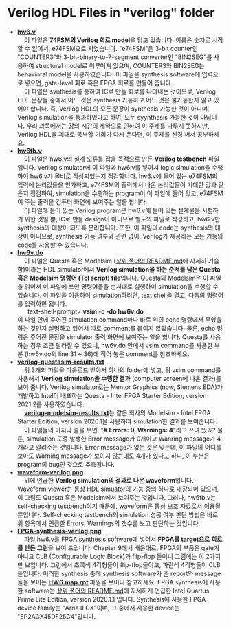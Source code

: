 
Verilog HDL Files in "verilog" folder
=====================================

* **[hw6.v](https://github.com/hbmin/ice2001/blob/master/verilog/hw6.v)**  
  &nbsp; &nbsp; 이 파일은 **74FSM의 Verilog 회로 model**을 담고 있습니다.
  이름은 숫자로 시작할 수 없어서, e74FSM으로 지었습니다.
  "e74FSM"은 3-bit counter인 "COUNTER3"와 3-bit-binary-to-7-segment converter인
  "BIN2SEG"를 사용하여 structural model로 이루어져 있으며,
  COUNTER3와 BIN2SEG는 behavioral model을 사용하였습니다.
  이 파일을 synthesis software에 입력으로 넣으면,
  gate-level 회로 혹은 FPGA 회로를 만들어 줍니다.  
  &nbsp; &nbsp; 이 파일은 synthesis를 통하여 IC로 만들 회로를 나타내는 것이므로,
  Verilog HDL 문장들 중에서 어느 것은 synthesis 가능하고 어느 것은 불가능한지
  알고 있어야 합니다. 즉, Verilog HDL의 모든 문장이
  synthesis 가능한 것이 아니며, Verilog simulation을 통과하였다고 하여,
  모두 syynthesis 가능한 것이 아닙니다.
  우리 과목에서는 강의 시간의 제약으로 인하여 이 주제를 다루지 못하지만,
  Verilog HDL을 제대로 공부할 기회가 다시 온다면,
  이 주제를 신경 써서 공부하세요.
* **[hw6tb.v](https://github.com/hbmin/ice2001/blob/master/verilog/hw6tb.v)**  
  &nbsp; &nbsp; 이 파일은 hw6.v의 설계 오류를 잡을 목적으로 만든
  **Verilog testbench** 파일입니다.
  Verilog simulator에 이 파일과 hw6.v를 넣어서 logic simulation을 수행하여
  hw6.v가 올바로 작성되었는지 점검합니다.
  hw6.v에 들어 있는 e74FSM의 입력에 논리값들을 인가하고, e74FSM의 출력에서
  나온 논리값들이 기대한 값과 같은지 점검하여, simulation을 수행하는
  program이 이 파일에 들어 있고, e74FSM이 주는 출력을 컴퓨터 화면에
  보여주는 일을 합니다.  
  &nbsp; &nbsp; 이 파일에 들어 있는 Verilog program은 hw6.v에 들어 있는 설계물을
  시험하기 위한 것일 뿐, IC로 만들 design이 아니므로 별도의 파일로 작성하고,
  hw6.v만 synthesis의 대상이 되도록 분리합니다.
  또한, 이 파일의 code는 synthesis의 대상이 아니므로, synthesis 가능 여부와
  관련 없이, Verilog가 제공하는 모든 기능의 code를 사용할 수 있습니다.
* **[hw6v.do](https://github.com/hbmin/ice2001/blob/master/verilog/hw6v.do)**   
  &nbsp; &nbsp; 이 파일은 Questa 혹은 Modelsim
  ([상위 폴더의 README.md](https://github.com/hbmin/ice2001#readme)에
  자세히 기술함)이라는
  HDL simulator에서 **Verilog simulation을 하는 순서를 담은 Questa 혹은
  Modelsim 명령어 ([Tcl script](https://en.wikipedia.org/wiki/Tcl))
  file**입니다. Questa와 Modelsim은 이 파일을 읽어서 이 파일에 쓰인 명령어들을
  순서대로 실행하여 simulation을 수행할 수 있습니다.
  이 파일을 이용하여 simulation하려면, text shell을 열고, 다음의 명령어를
  입력하면 됩니다.  
  &nbsp; &nbsp; &nbsp; text-shell-prompt> **vsim -c -do hw6v.do**  
  이 파일 안에 주어진 simulation command마다 바로 위의 echo 명령에서
  무었을 하는 것인지 설명하고 있어서 따로 comment를 붙이지 않았습니다.
  물론, echo 명령은 주어진 문장을 simulator 출력 화면에 보여주는 일을 합니다.
  Questa를 사용하는 경우 조금 달라질 수 있으니, hw6v.do 안에서 vsim command를
  사용한 부분 (hw6v.do의 line 31 ~ 36)에 적어 놓은 comment를 참조하세요.  
* **[verilog-questasim-results.txt](https://github.com/hbmin/ice2001/blob/master/verilog/verilog-questasim-results.txt)**  
  &nbsp; &nbsp; 위 3개의 파일을 다운로드 받아서 하나의 folder에 넣고,
  위 vsim command를 사용해서 **Verilog simulation을 수행한 결과**
  (computer screen에 나온 결과)를 보여 줍니다.
  Verilog simulator로는 Mentor Graphics (now, Siemens EDA)가 개발하고
  Intel이 배포하는 Questa - Intel FPGA Starter Edition, version 2021.2를
  사용하였습니다.  
  &nbsp; &nbsp; <b>[verilog-modelsim-results.txt](https://github.com/hbmin/ice2001/blob/master/verilog/verilog-modelsim-results.txt)</b>는
  같은 회사의 Modelsim - Intel FPGA Starter Edition, version 2020.1을
  사용하여 simulation한 결과를 보여줍니다.  
  &nbsp; &nbsp; 이 파일들의 마지막 줄을 보면,
  "<b># Errors: 0, Warnings: 4</b>"라고 쓰여 있죠? 물론, simulation 도중 발생한
  Error message가 0개이고 Wanring message가 4개라고 알려주는 것입니다.
  Error message가 없는 것은 맞는데, 이 파일의 어디를 보아도 Warning message가
  보이지 않는데도 4개가 있다고 하니, 이 부분은 program의 bug인 것으로
  추측됩니다.
* **[waveform-verilog.png](https://github.com/hbmin/ice2001/blob/master/verilog/waveform-verilog.png?raw=true)**  
  &nbsp; &nbsp; 위에 언급한 **Verilog simulation의 결과로 나온 waveform**입니다.
  Waveform viewer는 통상 HDL simuator의 기능 중의 하나로 내장되어 있으며,
  이 그림도 Questa 혹은 Modelsim에서 보여주는 것입니다. 그러나, hw6tb.v는
  [self-checking testbench](https://vhdlwhiz.com/how-to-create-a-self-checking-testbench/)이기
  때문에, waveform은 통상 보조 자료로서 이용될 뿐입니다.
  Self-checking testbench의 simulation 성공 여부 판단 방법은
  바로 위 항목에서 언급한 Errors, Warnings의 갯수를 보고 판단하는 것입니다.
* **[FPGA-synthesis-verilog.png](https://github.com/hbmin/ice2001/blob/master/verilog/FPGA-synthesis-verilog.png?raw=true)**  
  &nbsp; &nbsp; 파일 hw6.v를 FPGA synthesis software에 넣어서
  **FPGA를 target으로 회로를 만든 그림**을 보여 드립니다.
  Chapter 9에서 배운대로, FPGA의 부품은 gate가 아니고 CLB (Configurable Logic
  Block)과 flip-flop 들이니 그림에는 이 2가지만 보입니다.
  그림에서 초록색 4각형들이 flip-flop들이고, 파란색 4각형들이 CLB들입니다.
  이러한 synthesis 중에 synthesis software가 준 report와 message들을 보이는
  <b>[HW6.map.rpt](https://github.com/hbmin/ice2001/blob/master/verilog/HW6.map.rpt)</b>
  파일을 보이니 참고하세요.
  FPGA synthesis에 사용한 software는
  [상위 폴더의 README.md](https://github.com/hbmin/ice2001#readme)에
  자세하게 언급한 Intel Quartus Prime Lite Edition, version 2020.1.1 입니다.
  Synthesis에 사용한 FPGA device family는 "Arria II GX"이며, 그 중에서
  사용한 device는 "EP2AGX45DF25C4"입니다.

